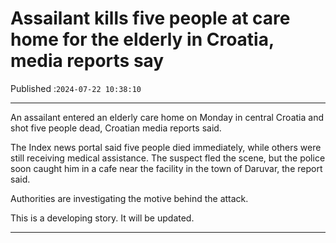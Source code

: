 # Assailant kills five people at care home for the elderly in Croatia, media reports say

Published :`2024-07-22 10:38:10`

---

An assailant entered an elderly care home on Monday in central Croatia and shot five people dead, Croatian media reports said.

The Index news portal said five people died immediately, while others were still receiving medical assistance. The suspect fled the scene, but the police soon caught him in a cafe near the facility in the town of Daruvar, the report said.

Authorities are investigating the motive behind the attack.

This is a developing story. It will be updated.

---

